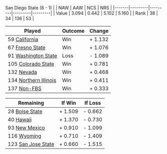 San Diego State (6 - 1)
|       |   NAW   |   AAW   |   NCS   |   NRS   |
|-------|---------|---------|---------|---------|
| Value |   3.094 |   0.442 |   5.102 |   5.160 |
| Rank  |      38 |      34 |     136 |      53 |

| Played                    | Outcome    |  Change  |
|---------------------------|------------|----------|
|  59 [California            ](California.md)| Win        | +  1.132 |
|  67 [Fresno State          ](FresnoState.md)| Win        | +  1.076 |
|  91 [Washington State      ](WashingtonState.md)| Loss       | -  1.089 |
| 105 [Colorado State        ](ColoradoState.md)| Win        | +  0.781 |
| 132 [Nevada                ](Nevada.md)| Win        | +  0.468 |
| 134 [Northern Illinois     ](NorthernIllinois.md)| Win        | +  0.411 |
| 137 [Non-FBS               ](NonFBS.md)| Win        | +  0.333 |

| Remaining                 |  If Win  |  If Loss |
|---------------------------|----------|----------|
|  28 [Boise State           ](BoiseState.md)| +  1.509 | -  0.662 |
|  40 [Hawaii                ](Hawaii.md)| +  1.370 | -  0.730 |
|  93 [New Mexico            ](NewMexico.md)| +  0.910 | -  1.099 |
| 116 [Wyoming               ](Wyoming.md)| +  0.710 | -  1.409 |
| 123 [San Jose State        ](SanJoseState.md)| +  0.660 | -  1.515 |

